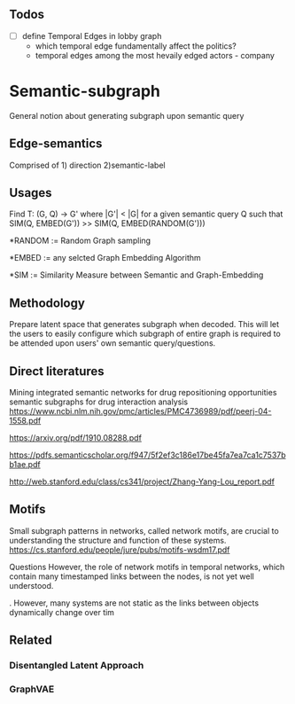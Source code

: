## Todos
- [ ] define Temporal Edges in lobby graph
  - which temporal edge fundamentally affect the politics?
  - temporal edges among the most hevaily edged actors - company

# Semantic-subgraph
General notion about generating subgraph upon semantic query

## Edge-semantics
Comprised of 1) direction 2)semantic-label

## Usages
Find T: (G, Q) -> G' where |G'| < |G| for a given semantic query Q such that SIM(Q, EMBED(G')) >> SIM(Q, EMBED(RANDOM(G')))

*RANDOM := Random Graph sampling 

*EMBED := any selcted Graph Embedding Algorithm

*SIM := Similarity Measure between Semantic and Graph-Embedding

## Methodology
Prepare latent space that generates subgraph when decoded. This will let the users to easily configure which subgraph of entire graph is required to be attended upon users' own semantic query/questions.

## Direct literatures
Mining integrated semantic networks for drug repositioning opportunities
semantic subgraphs for drug interaction analysis
https://www.ncbi.nlm.nih.gov/pmc/articles/PMC4736989/pdf/peerj-04-1558.pdf

https://arxiv.org/pdf/1910.08288.pdf

https://pdfs.semanticscholar.org/f947/5f2ef3c186e17be45fa7ea7ca1c7537bb1ae.pdf

http://web.stanford.edu/class/cs341/project/Zhang-Yang-Lou_report.pdf

## Motifs
Small subgraph patterns in
networks, called network motifs, are crucial to understanding the
structure and function of these systems.
https://cs.stanford.edu/people/jure/pubs/motifs-wsdm17.pdf

Questions
However, the role of
network motifs in temporal networks, which contain many timestamped links between the nodes, is not yet well understood.

. However, many systems are not static as the links between
objects dynamically change over tim

## Related
### Disentangled Latent Approach
### GraphVAE

